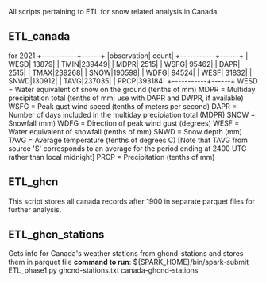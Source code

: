 All scripts pertaining to ETL for snow related analysis in Canada
## ETL_canada
for 2021
+-----------+------+
|observation| count|
+-----------+------+
|       WESD| 13879|
|       TMIN|239449|
|       MDPR|  2515|
|       WSFG| 95462|
|       DAPR|  2515|
|       TMAX|239268|
|       SNOW|190598|
|       WDFG| 94524|
|       WESF| 31832|
|       SNWD|130912|
|       TAVG|237035|
|       PRCP|393184|
+-----------+------+
WESD = Water equivalent of snow on the ground (tenths of mm)
MDPR = Multiday precipitation total (tenths of mm; use with DAPR and 
	          DWPR, if available)
WSFG = Peak gust wind speed (tenths of meters per second)
DAPR = Number of days included in the multiday precipiation 
	          total (MDPR)
SNOW = Snowfall (mm)
WDFG = Direction of peak wind gust (degrees)
WESF = Water equivalent of snowfall (tenths of mm)
SNWD = Snow depth (mm)
TAVG = Average temperature (tenths of degrees C)
	          [Note that TAVG from source 'S' corresponds
		   to an average for the period ending at
		   2400 UTC rather than local midnight]
PRCP = Precipitation (tenths of mm)

## ETL_ghcn
This script stores all canada records after 1900 in separate parquet files for further analysis.

## ETL_ghcn_stations
Gets info for Canada's weather stations from ghcnd-stations and stores them in parquet file
**command to run**:  ${SPARK_HOME}/bin/spark-submit ETL_phase1.py ghcnd-stations.txt canada-ghcnd-stations
